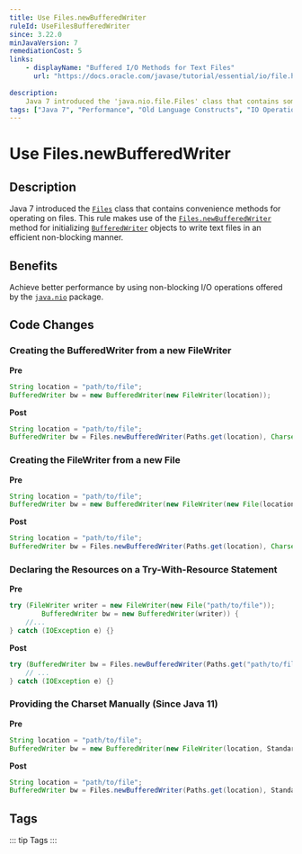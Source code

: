 ```yaml
---
title: Use Files.newBufferedWriter
ruleId: UseFilesBufferedWriter
since: 3.22.0
minJavaVersion: 7
remediationCost: 5
links:
    - displayName: "Buffered I/O Methods for Text Files"
      url: "https://docs.oracle.com/javase/tutorial/essential/io/file.html#writeBufferedStream"
    
description:
    Java 7 introduced the 'java.nio.file.Files' class that contains some convenience methods for operating on files. This rule makes use of 'Files.newBufferedWriter' method for initializing 'BufferedWriter' objects to write text files in an efficient non-blocking manner.
tags: ["Java 7", "Performance", "Old Language Constructs", "IO Operations"]
---
```


# Use Files.newBufferedWriter

## Description

Java 7 introduced the [`Files`](https://docs.oracle.com/javase/7/docs/api/java/nio/file/Files.html) class that contains convenience methods for operating on files. 
This rule makes use of the [`Files.newBufferedWriter`](https://docs.oracle.com/javase/7/docs/api/java/nio/file/Files.html#newBufferedWriter(java.nio.file.Path,%20java.nio.charset.Charset,%20java.nio.file.OpenOption...)) method for initializing [`BufferedWriter`](https://docs.oracle.com/javase/8/docs/api/java/io/BufferedWriter.html) objects to write text files in an efficient non-blocking manner.

## Benefits

Achieve better performance by using non-blocking I/O operations offered by the [`java.nio`](https://docs.oracle.com/javase/7/docs/api/java/nio/package-summary.html) package.

## Code Changes

### Creating the BufferedWriter from a new FileWriter

__Pre__
```java
String location = "path/to/file";
BufferedWriter bw = new BufferedWriter(new FileWriter(location));
```

__Post__
```java
String location = "path/to/file";
BufferedWriter bw = Files.newBufferedWriter(Paths.get(location), Charset.defaultCharset());
```

### Creating the FileWriter from a new File

__Pre__
```java
String location = "path/to/file";
BufferedWriter bw = new BufferedWriter(new FileWriter(new File(location)));
```

__Post__
```java
String location = "path/to/file";
BufferedWriter bw = Files.newBufferedWriter(Paths.get(location), Charset.defaultCharset());
```

### Declaring the Resources on a Try-With-Resource Statement

__Pre__
```java
try (FileWriter writer = new FileWriter(new File("path/to/file"));
		BufferedWriter bw = new BufferedWriter(writer)) {
    //...
} catch (IOException e) {}
```

__Post__
```java
try (BufferedWriter bw = Files.newBufferedWriter(Paths.get("path/to/file"), Charset.defaultCharset())) {
	// ...
} catch (IOException e) {}
```

### Providing the Charset Manually (Since Java 11)

__Pre__
```java
String location = "path/to/file";
BufferedWriter bw = new BufferedWriter(new FileWriter(location, StandardCharsets.UTF_8));
```

__Post__
```java
String location = "path/to/file";
BufferedWriter bw = Files.newBufferedWriter(Paths.get(location), StandardCharsets.UTF_8);
```

<VersionNotice />

## Tags

::: tip Tags
<TagLinks />
:::